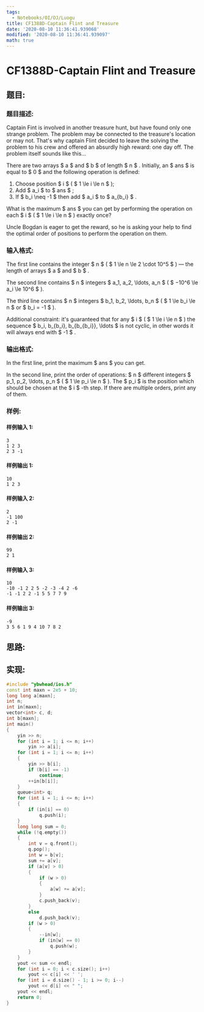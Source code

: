 ```yaml
---
tags:
  - Notebooks/OI/OJ/Luogu
title: CF1388D-Captain Flint and Treasure
date: '2020-08-10 11:36:41.939068'
modified: '2020-08-10 11:36:41.939097'
math: true
---
```


# CF1388D-Captain Flint and Treasure

## 题目:

### 题目描述:

Captain Fint is involved in another treasure hunt, but have found only one strange problem. The problem may be connected to the treasure's location or may not. That's why captain Flint decided to leave the solving the problem to his crew and offered an absurdly high reward: one day off. The problem itself sounds like this...

There are two arrays $ a $ and $ b $ of length $ n $ . Initially, an $ ans $ is equal to $ 0 $ and the following operation is defined:

1. Choose position $ i $ ( $ 1 \le i \le n $ );
2. Add $ a_i $ to $ ans $ ;
3. If $ b_i \neq -1 $ then add $ a_i $ to $ a_{b_i} $ .

What is the maximum $ ans $ you can get by performing the operation on each $ i $ ( $ 1 \le i \le n $ ) exactly once?

Uncle Bogdan is eager to get the reward, so he is asking your help to find the optimal order of positions to perform the operation on them.

### 输入格式:

The first line contains the integer $ n $ ( $ 1 \le n \le 2       \cdot 10^5 $ ) — the length of arrays $ a $ and $ b $ .

The second line contains $ n $ integers $ a_1, a_2, \ldots,       a_n $ ( $ −10^6 \le a_i \le 10^6 $ ).

The third line contains $ n $ integers $ b_1, b_2, \ldots,       b_n $ ( $ 1 \le b_i \le n $ or $ b_i = -1 $ ).

Additional constraint: it's guaranteed that for any $ i $ ( $ 1 \le i \le n $ ) the sequence $ b_i, b_{b_i}, b_{b_{b_i}}, \ldots $ is not cyclic, in other words it will always end with $ -1 $ .

### 输出格式:

In the first line, print the maximum $ ans $ you can get.

In the second line, print the order of operations: $ n $ different integers $ p_1, p_2, \ldots, p_n $ ( $ 1 \le p_i \le       n $ ). The $ p_i $ is the position which should be chosen at the $ i $ -th step. If there are multiple orders, print any of them.

### 样例:

#### 样例输入 1:

```
3
1 2 3
2 3 -1
```

#### 样例输出 1:

```
10
1 2 3
```

#### 样例输入 2:

```
2
-1 100
2 -1
```

#### 样例输出 2:

```
99
2 1
```

#### 样例输入 3:

```
10
-10 -1 2 2 5 -2 -3 -4 2 -6
-1 -1 2 2 -1 5 5 7 7 9
```

#### 样例输出 3:

```
-9
3 5 6 1 9 4 10 7 8 2
```

## 思路:

## 实现:

```cpp
#include "ybwhead/ios.h"
const int maxn = 2e5 + 10;
long long a[maxn];
int n;
int in[maxn];
vector<int> c, d;
int b[maxn];
int main()
{
    yin >> n;
    for (int i = 1; i <= n; i++)
        yin >> a[i];
    for (int i = 1; i <= n; i++)
    {
        yin >> b[i];
        if (b[i] == -1)
            continue;
        ++in[b[i]];
    }
    queue<int> q;
    for (int i = 1; i <= n; i++)
    {
        if (in[i] == 0)
            q.push(i);
    }
    long long sum = 0;
    while (!q.empty())
    {
        int v = q.front();
        q.pop();
        int w = b[v];
        sum += a[v];
        if (a[v] > 0)
        {
            if (w > 0)
            {
                a[w] += a[v];
            }
            c.push_back(v);
        }
        else
            d.push_back(v);
        if (w > 0)
        {
            --in[w];
            if (in[w] == 0)
                q.push(w);
        }
    }
    yout << sum << endl;
    for (int i = 0; i < c.size(); i++)
        yout << c[i] << ' ';
    for (int i = d.size() - 1; i >= 0; i--)
        yout << d[i] << " ";
    yout << endl;
    return 0;
}
```
